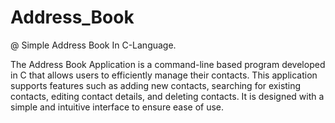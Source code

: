 # Address_Book

@ Simple Address Book In C-Language.

The Address Book Application is a command-line based program developed in C that allows users to efficiently manage their contacts. This application supports features such as adding new contacts, searching for existing contacts, editing contact details, and deleting contacts. It is designed with a simple and intuitive interface to ensure ease of use.

